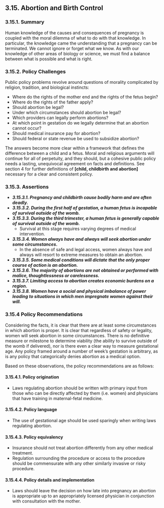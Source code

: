 3.15.  Abortion and Birth Control
--------------------------------------

### 3.15.1.  Summary
Human knowledge of the causes and consequences of pregnancy is coupled with the moral dilemma of what to do with that knowledge.  In particular, the knowledge came the understanding that a pregnancy can be terminated.  We cannot ignore or forget what we know.  As with our knowledge of other areas of biology or science, we must find a balance between what is possible and what is right.

### 3.15.2.  Policy Challenges
Public policy problems revolve around questions of morality complicated by religion, tradition, and biological instincts:

- Where do the rights of the mother end and the rights of the fetus begin?
- Where do the rights of the father apply?
- Should abortion be legal?
- Under which circumstances should abortion be legal?
- Which providers can legally perform abortions?
- At which point in gestation do we legally determine that an abortion cannot occur?
- Should medical insurance pay for abortion?
- Should federal or state revenue be used to subsidize abortion?

The answers become more clear within a framework that defines the difference between a child and a fetus.  Moral and religious arguments will continue for all of perpetuity, and they should, but a cohesive public policy needs a lasting, unequivocal agreement on facts and definitions.  See section 4 for further definitions of **[child, childbirth and abortion]** necessary for a clear and consistent policy.

### 3.15.3. Assertions 

-  *__3.15.3.1. Pregnancy and childbirth cause bodily harm and are often deadly.__*
-  *__3.15.3.2. During the first half of gestation, a human fetus is incapable of survival outside of the womb.__*
-  *__3.15.3.3. During the third trimester, a human fetus is generally capable of survival outside of the womb.__* 
      -  Survival at this stage requires varying degrees of medical intervention.
-  *__3.15.3.4. Women always have and always will seek abortion under some circumstances.__*
      - In the absence of safe and legal access, women always have and always will resort to extreme measures to obtain an abortion.
-  *__3.15.3.5. Some medical conditions will dictate that the only proper course of action is an abortion.__*
-  *__3.15.3.6. The majority of abortions are not obtained or performed with malice, thoughtlessness or carelessness.__*
-  *__3.15.3.7. Limiting access to abortion creates economic burdens on a region.__*
-  *__3.15.3.8. Women have a social and physical imbalance of power leading to situations in which men impregnate women against their will.__*


### 3.15.4  Policy Recommendations
Considering the facts, it is clear that there are at least some circumstances in which abortion is proper.  It is clear that regardless of safety or legality, women will seek abortion in some circumstances.  There is no definitive measure or milestone to determine viability (the ability to survive outside of the womb if delivered), nor is there even a clear way to measure gestational age.  Any policy framed around a number of week’s gestation is arbitrary, as is any policy that categorically denies abortion as a medical option.

Based on these observations, the policy recommendations are as follows:

#### 3.15.4.1. Policy origination
- Laws regulating abortion should be written with primary input from those who can be directly affected by them (i.e. women) and physicians that have training in maternal-fetal medicine.

#### 3.15.4.2. Policy language
- The use of gestational age should be used sparingly when writing laws regulating abortion.

#### 3.15.4.3. Policy equivalency
- Insurance should not treat abortion differently from any other medical treatment.
- Regulation surrounding the procedure or access to the procedure should be commensurate with any other similarly invasive or risky procedure.

#### 3.15.4.4. Policy details and implementation
- Laws should leave the decision on how late into pregnancy an abortion is appropriate up to an appropriately licensed physician in conjunction with consultation with the mother.
